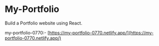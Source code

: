 # My-Portfolio
Build a Portfolio website using React.

my-portfolio-0770:- [https://my-portfolio-0770.netlify.app/](https://my-portfolio-0770.netlify.app/)
